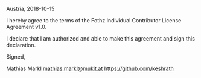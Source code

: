 Austria, 2018-10-15

I hereby agree to the terms of the Fothz Individual Contributor License
Agreement v1.0.

I declare that I am authorized and able to make this agreement and sign this
declaration.

Signed,

Mathias Markl mathias.markl@mukit.at https://github.com/keshrath
